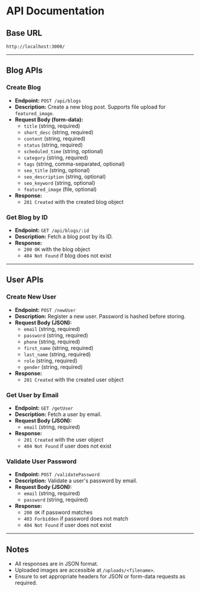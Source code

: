 # API Documentation

## Base URL

    http://localhost:3000/

---

## Blog APIs

### Create Blog
- **Endpoint:** `POST /api/blogs`
- **Description:** Create a new blog post. Supports file upload for `featured_image`.
- **Request Body (form-data):**
    - `title` (string, required)
    - `short_desc` (string, required)
    - `content` (string, required)
    - `status` (string, required)
    - `scheduled_time` (string, optional)
    - `category` (string, required)
    - `tags` (string, comma-separated, optional)
    - `seo_title` (string, optional)
    - `seo_description` (string, optional)
    - `seo_keyword` (string, optional)
    - `featured_image` (file, optional)
- **Response:**
    - `201 Created` with the created blog object

### Get Blog by ID
- **Endpoint:** `GET /api/blogs/:id`
- **Description:** Fetch a blog post by its ID.
- **Response:**
    - `200 OK` with the blog object
    - `404 Not Found` if blog does not exist

---

## User APIs

### Create New User
- **Endpoint:** `POST /newUser`
- **Description:** Register a new user. Password is hashed before storing.
- **Request Body (JSON):**
    - `email` (string, required)
    - `password` (string, required)
    - `phone` (string, required)
    - `first_name` (string, required)
    - `last_name` (string, required)
    - `role` (string, required)
    - `gender` (string, required)
- **Response:**
    - `201 Created` with the created user object

### Get User by Email
- **Endpoint:** `GET /getUser`
- **Description:** Fetch a user by email.
- **Request Body (JSON):**
    - `email` (string, required)
- **Response:**
    - `201 Created` with the user object
    - `404 Not Found` if user does not exist

### Validate User Password
- **Endpoint:** `POST /validatePassword`
- **Description:** Validate a user's password by email.
- **Request Body (JSON):**
    - `email` (string, required)
    - `password` (string, required)
- **Response:**
    - `200 OK` if password matches
    - `403 Forbidden` if password does not match
    - `404 Not Found` if user does not exist

---

## Notes
- All responses are in JSON format.
- Uploaded images are accessible at `/uploads/<filename>`.
- Ensure to set appropriate headers for JSON or form-data requests as required.
